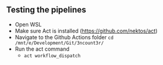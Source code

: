 ## Testing the pipelines
- Open WSL
- Make sure Act is installed (https://github.com/nektos/act)
- Navigate to the Github Actions folder `cd /mnt/e/Development/Git/3ncount3r/`
- Run the act command
  - `act workflow_dispatch`